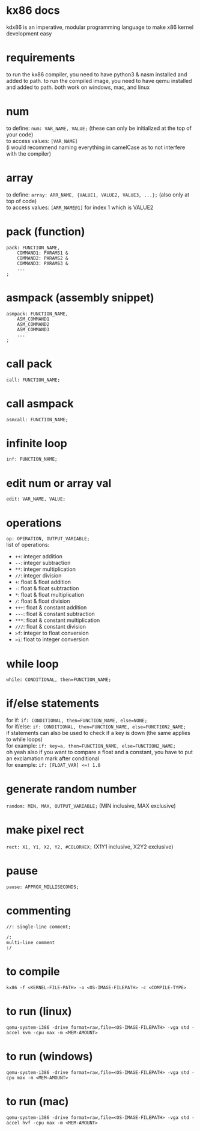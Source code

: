 # kx86 docs
kdx86 is an imperative, modular programming language to make x86 kernel development easy
# requirements
to run the kx86 compiler, you need to have python3 & nasm installed and added to path. to run the compiled image, you need to have qemu installed and added to path. both work on windows, mac, and linux
# num
to define: `num: VAR_NAME, VALUE;` (these can only be initialized at the top of your code)     
to access values: `[VAR_NAME]`      
(i would recommend naming everything in camelCase as to not interfere with the compiler)
# array
to define: `array: ARR_NAME, {VALUE1, VALUE2, VALUE3, ...};` (also only at top of code)     
to access values: `[ARR_NAME@1]` for index 1 which is VALUE2
# pack (function)
```
pack: FUNCTION_NAME,
    COMMAND1: PARAMS1 &
    COMMAND2: PARAMS2 &
    COMMAND3: PARAMS3 &
    ...
;
```
# asmpack (assembly snippet)
```
asmpack: FUNCTION_NAME,
    ASM_COMMAND1
    ASM_COMMAND2
    ASM_COMMAND3
    ...
;
```
# call pack
`call: FUNCTION_NAME;`
# call asmpack
`asmcall: FUNCTION_NAME;`
# infinite loop
`inf: FUNCTION_NAME;`
# edit num or array val
`edit: VAR_NAME, VALUE;`
# operations
`op: OPERATION, OUTPUT_VARIABLE;`     
list of operations:
- `++`: integer addition
- `--`: integer subtraction
- `**`: integer multiplication
- `//`: integer division
- `+`: float & float addition
- `-`: float & float subtraction
- `*`: float & float multiplication
- `/`: float & float division
- `+++`: float & constant addition
- `---`: float & constant subtraction
- `***`: float & constant multiplication
- `///`: float & constant division
- `>f`: integer to float conversion
- `>i`: float to integer conversion
# while loop
`while: CONDITIONAL, then=FUNCTION_NAME;`
# if/else statements
for if: `if: CONDITIONAL, then=FUNCTION_NAME, else=NONE;`     
for if/else: `if: CONDITIONAL, then=FUNCTION_NAME, else=FUNCTION2_NAME;`     
if statements can also be used to check if a key is down (the same applies to while loops)      
for example: `if: key=a, then=FUNCTION_NAME, else=FUNCTION2_NAME;`      
oh yeah also if you want to compare a float and a constant, you have to put an exclamation mark after conditional       
for example: `if: [FLOAT_VAR] <=! 1.0`
# generate random number
`random: MIN, MAX, OUTPUT_VARIABLE;` (MIN inclusive, MAX exclusive)
# make pixel rect
`rect: X1, Y1, X2, Y2, #COLORHEX;` (X1Y1 inclusive, X2Y2 exclusive)
# pause
`pause: APPROX_MILLISECONDS;`
# commenting
`//: single-line comment;`     
```
/:
multi-line comment
:/
```
# to compile
`kx86 -f <KERNEL-FILE-PATH> -o <OS-IMAGE-FILEPATH> -c <COMPILE-TYPE>`
# to run (linux)
`qemu-system-i386 -drive format=raw,file=<OS-IMAGE-FILEPATH> -vga std -accel kvm -cpu max -m <MEM-AMOUNT>`
# to run (windows)
`qemu-system-i386 -drive format=raw,file=<OS-IMAGE-FILEPATH> -vga std -cpu max -m <MEM-AMOUNT>`
# to run (mac)
`qemu-system-i386 -drive format=raw,file=<OS-IMAGE-FILEPATH> -vga std -accel hvf -cpu max -m <MEM-AMOUNT>`
